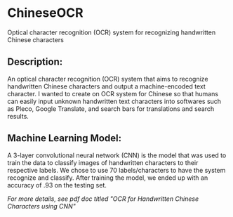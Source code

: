 # ChineseOCR
Optical character recognition (OCR) system for recognizing handwritten Chinese characters

## Description: 
An optical character recognition (OCR) system that aims to recognize handwritten Chinese characters and output a machine-encoded text character. I wanted to create on OCR system for Chinese so that humans can easily input unknown handwritten text characters into softwares such as Pleco, Google Translate, and search bars for translations and search results. 

## Machine Learning Model:
A 3-layer convolutional neural network (CNN) is the model that was used to train the data to classify images of handwritten characters to their respective labels. We chose to use 70 labels/characters to have the system recognize and classify. After training the model, we ended up with an accuracy of .93 on the testing set. 

*For more details, see pdf doc titled "OCR for Handwritten Chinese Characters using CNN"*
